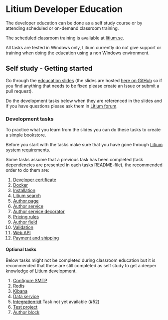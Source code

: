 # Litium Developer Education

The developer education can be done as a self study course or by attending scheduled or on-demand classroom training.

The scheduled classroom training is avaliable at [litium.se](https://www.litium.se/utbildning).

All tasks are tested in Windows only, Litium currently do not give support or training when doing the education using a non Windows environment.

## Self study - Getting started

Go through the [edcucation slides](https://litiumdev-slides.svc.litiumlab.se) (the slides are hosted [here on GitHub](./Presentation) so if you find anything that needs to be fixed please create an Issue or submit a pull request).

Do the development tasks below when they are referenced in the slides and if you have questions please ask them in [Litium forum](https://forum.litium.com/).

### Development tasks

To practice what you learn from the slides you can do these tasks to create a simple bookstore.

Before you start with the tasks make sure that you have gone through [Litium system requirements](https://docs.litium.com/documentation/get-started/system-requirements).

Some tasks assume that a previous task has been completed (task dependencies are presented in each tasks README-file), the recommended order to do them are:

1. [Developer certificate](./Tasks/Developer%20certificate)
1. [Docker](./Tasks/Docker)
1. [Installation](./Tasks/Installation)
1. [Litium search](./Tasks/Litium%20search)
1. [Author page](./Tasks/Author%20page)
1. [Author service](./Tasks/Author%20service)
1. [Author service decorator](./Tasks/Author%20service%20decorator)
1. [Pricing rules](./Tasks/Pricing%20rules)
1. [Author field](./Tasks/Author%20field)
1. [Validation](./Tasks/Validation)
1. [Web API](./Tasks/Web%20API)
1. [Payment and shipping](./Tasks/Payment%20and%20shipping)

#### Optional tasks

Below tasks might not be completed during classroom education but it is recommended that these are still completed as self study to get a deeper knowledge of Litium development.

1. [Configure SMTP](./Tasks/SMTP)
1. [Redis](./Tasks/Redis)
1. [Kibana](./Tasks/Kibana)
1. [Data service](./Tasks/Data%20service)
1. ~~[Integration kit](./Tasks/Integration%20kit)~~ Task not yet available (#52)
1. [Test project](./Tasks/Test%20project)
1. [Author block](./Tasks/Author%20block)

